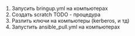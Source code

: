 1. Запусить bringup.yml на компьютерах
2. Создать scratch TODO - процедура
3. Разлить ключи на компьютеры (kerberos, и тд)
4. Запустить ansible_pull.yml на компьютерах

